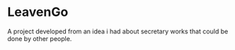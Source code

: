 # LeavenGo

A project developed from an idea i had about secretary works that could be done by other people.
